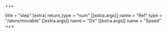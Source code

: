 +++

title = "step"
[extra]
return_type = "num"
[[extra.args]]
name = "Ref"
type = "/atom/movable"
[[extra.args]]
name = "Dir"
[[extra.args]]
name = "Speed"
+++